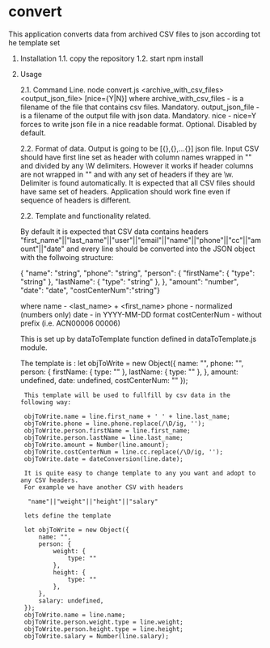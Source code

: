 # convert
This application converts data from archived CSV files to json according tot he template set

1. Installation
   1.1. copy the repository
   1.2. start npm install

2. Usage

   2.1. Command Line.
     node convert.js <archive_with_csv_files> <output_json_file> [nice={Y|N}]
     where 
        archive_with_csv_files - is a filename of the file that contains csv files. Mandatory.
        output_json_file - is a filename of the output file with json data. Mandatory.
        nice - nice=Y forces to write json file in a nice readable format. Optional. Disabled by default.
    
   2.2. Format of data.
     Output is going to be [{},{},...{}] json file.
     Input CSV should have first line set as header with column names wrapped in "" and divided by any \W delimiters.
     However it works if header columns are not wrapped in "" and with any set of headers if they are \w.
     Delimiter is found automatically.
     It is expected that all CSV files should have same set of headers.
     Application should work fine even if sequence of headers is different.
     
   2.2. Template and functionality related.
      
      By default it is expected that CSV data contains headers
      "first_name"||"last_name"||"user"||"email"||"name"||"phone"||"cc"||"amount"||"date"
      and every line should be converted into the JSON object with the follwoing structure:
     
      {
      "name": "string",
      "phone": "string",
      "person": {
      "firstName": {
      "type": "string"
      },
      "lastName": {
      "type": "string"
      },
      },
      "amount": "number",
      "date": "date",
      "costCenterNum":"string"}

      where
      name - <last_name> + <first_name>
      phone - normalized <phone> (numbers only)
      date - <date> in YYYY-MM-DD format
      costCenterNum - <cc> without prefix (i.e. ACN00006 00006)

      This is set up by dataToTemplate function defined in dataToTemplate.js module.
      
      The template is :
      let objToWrite = new Object({
            name: "",
            phone: "",
            person: {
                firstName: {
                    type: ""
                },
                lastName: {
                    type: ""
                },
            },
            amount: undefined,
            date: undefined,
            costCenterNum: ""
        });
        
        This template will be used to fullfill by csv data in the following way:
        
        objToWrite.name = line.first_name + ' ' + line.last_name;
        objToWrite.phone = line.phone.replace(/\D/ig, '');
        objToWrite.person.firstName = line.first_name;
        objToWrite.person.lastName = line.last_name;
        objToWrite.amount = Number(line.amount);
        objToWrite.costCenterNum = line.cc.replace(/\D/ig, '');
        objToWrite.date = dateConversion(line.date);

        It is quite easy to change template to any you want and adopt to any CSV headers.
        For example we have another CSV with headers 
        
         "name"||"weight"||"height"||"salary"
        
        lets define the template
        
        let objToWrite = new Object({
            name: "",
            person: {
                weight: {
                    type: ""
                },
                height: {
                    type: ""
                },
            },
            salary: undefined,
        });
        objToWrite.name = line.name;
        objToWrite.person.weight.type = line.weight;
        objToWrite.person.height.type = line.height;
        objToWrite.salary = Number(line.salary);
        
        
        
        
        
        

